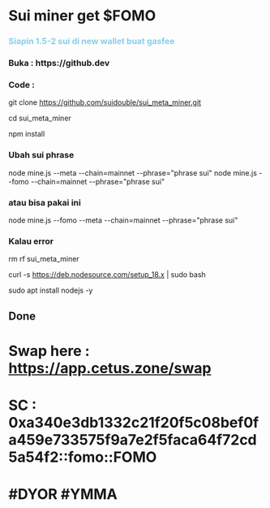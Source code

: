 # Sui miner get $FOMO

<h3 style="color:skyblue"> Siapin 1.5-2 sui di new wallet buat gasfee </h3>

<h3> Buka : https://github.dev</h3>

<h3> Code : </h3>

git clone https://github.com/suidouble/sui_meta_miner.git

cd sui_meta_miner 

npm install

<h3> Ubah sui phrase </h3>

node mine.js --meta --chain=mainnet --phrase="phrase sui"
node mine.js --fomo --chain=mainnet --phrase="phrase sui"

<h3> atau bisa pakai ini </h3>

node mine.js --fomo --meta --chain=mainnet --phrase="phrase sui"

<h3> Kalau error </h3>

rm rf sui_meta_miner

curl -s https://deb.nodesource.com/setup_18.x | sudo bash

sudo apt install nodejs -y 

<h2> Done </h2>

# Swap here : https://app.cetus.zone/swap

# SC : 0xa340e3db1332c21f20f5c08bef0fa459e733575f9a7e2f5faca64f72cd5a54f2::fomo::FOMO

# #DYOR #YMMA
